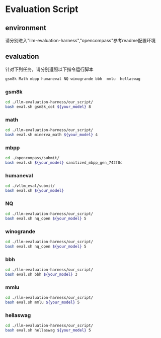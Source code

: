 # Evaluation Script
## environment
请分别进入"llm-evaluation-harness","opencompass"参考readme配置环境

## evaluation
针对下列任务，请分别遵照以下指令运行脚本
  ```bash
gsm8k Math mbpp	humaneval NQ winogrande bbh  mmlu  hellaswag
  ```
### gsm8k
  ```bash
cd ./llm-evaluation-harness/our_script/
bash eval.sh gsm8k_cot ${your_model} 8 
  ```
### math
  ```bash
cd ./llm-evaluation-harness/our_script/
bash eval.sh minerva_math ${your_model} 4
  ```

### mbpp
  ```bash
cd ./opencompass/submit/
bash eval.sh ${your_model} sanitized_mbpp_gen_742f0c
  ```

### humaneval
  ```bash
cd ./vllm_eval/submit/
bash eval.sh ${your_model}
  ```

### NQ
  ```bash
cd ./llm-evaluation-harness/our_script/
bash eval.sh nq_open ${your_model} 5
  ```

### winogrande
  ```bash
cd ./llm-evaluation-harness/our_script/
bash eval.sh nq_open ${your_model} 5
  ```

### bbh
  ```bash
cd ./llm-evaluation-harness/our_script/
bash eval.sh bbh ${your_model} 3
  ```

### mmlu
  ```bash
cd ./llm-evaluation-harness/our_script/
bash eval.sh mmlu ${your_model} 5
  ```


### hellaswag
  ```bash
cd ./llm-evaluation-harness/our_script/
bash eval.sh hellaswag ${your_model} 5
  ```